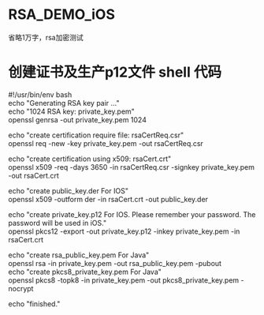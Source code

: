# RSA_DEMO_iOS
省略1万字，rsa加密测试

# 创建证书及生产p12文件        shell 代码
#!/usr/bin/env bash  
echo "Generating RSA key pair ..."  
echo "1024 RSA key: private_key.pem"  
openssl genrsa -out private_key.pem 1024  
  
echo "create certification require file: rsaCertReq.csr"  
openssl req -new -key private_key.pem -out rsaCertReq.csr  
  
echo "create certification using x509: rsaCert.crt"  
openssl x509 -req -days 3650 -in rsaCertReq.csr -signkey private_key.pem -out rsaCert.crt  
  
echo "create public_key.der For IOS"  
openssl x509 -outform der -in rsaCert.crt -out public_key.der  
  
echo "create private_key.p12 For IOS. Please remember your password. The password will be used in iOS."  
openssl pkcs12 -export -out private_key.p12 -inkey private_key.pem -in rsaCert.crt  
  
echo "create rsa_public_key.pem For Java"  
openssl rsa -in private_key.pem -out rsa_public_key.pem -pubout  
echo "create pkcs8_private_key.pem For Java"  
openssl pkcs8 -topk8 -in private_key.pem -out pkcs8_private_key.pem -nocrypt  
  
echo "finished."  
